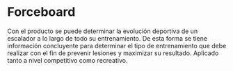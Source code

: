 # Forceboard
Con el producto se puede determinar la evolución deportiva de un escalador a lo largo de todo su entrenamiento. De esta forma se tiene información concluyente para determinar el tipo de entrenamiento que debe realizar con el fin de prevenir lesiones y maximizar su resultado. Aplicado tanto a nivel competitivo como recreativo.
